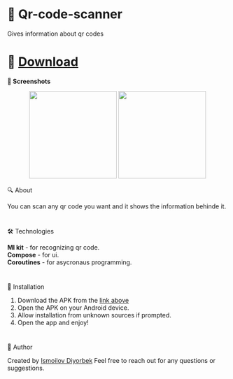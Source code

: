 # 🌟 Qr-code-scanner
Gives information about qr codes
#
# 📲 [Download](https://github.com/Theultimatecreator/Qr-code-scanner/releases/download/v1.0/app-debug.apk)


**📸 Screenshots**    

<p align="center">
  <img src="https://github.com/user-attachments/assets/c252706d-72f9-4c18-8fc4-d36d43ae6a37" width="200">
  <img src="https://github.com/user-attachments/assets/d6236315-4861-48f3-8117-17a2830e6502" width="200">
</p>


🔍 About               

You can scan any qr code you want and it shows the information behinde it.

#

🛠️ Technologies   

**Ml kit** - for recognizing qr code.                                                 
**Compose** - for ui.                                                         
**Coroutines** - for asycronaus programming.                                                

#

💾 Installation

1. Download the APK from the [link above](https://github.com/Theultimatecreator/Qr-code-scanner/releases/download/v1.0/app-debug.apk)
2. Open the APK on your Android device.                                                                  
3. Allow installation from unknown sources if prompted.                                          
4. Open the app and enjoy!                                                                          

#

👤 Author

Created by [Ismoilov Diyorbek](https://t.me/MrGladiator)
Feel free to reach out for any questions or suggestions.
